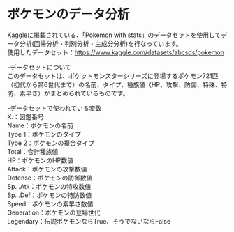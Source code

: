 # ポケモンのデータ分析
Kaggleに掲載されている、「Pokemon with stats」のデータセットを使用してデータ分析(回帰分析・判別分析・主成分分析)を行なっています。<br>
使用したデータセット：https://www.kaggle.com/datasets/abcsds/pokemon<br>

-データセットについて<br>
このデータセットは、ポケットモンスターシリーズに登場するポケモン721匹（初代から第6世代まで）の名前、タイプ、種族値（HP、攻撃、防御、特殊、特防、素早さ）がまとめられているものです。<br>

-データセットで使われている変数<br>
X.：図鑑番号<br>
Name：ポケモンの名前<br>
Type 1：ポケモンのタイプ<br>
Type 2：ポケモンの複合タイプ<br>
Total：合計種族値<br>
HP：ポケモンのHP数値<br>
Attack：ポケモンの攻撃数値<br>
Defense：ポケモンの防御数値<br>
Sp. .Atk：ポケモンの特攻数値<br>
Sp. .Def：ポケモンの特防数値<br>
Speed：ポケモンの素早さ数値<br>
Generation：ポケモンの登場世代<br>
Legendary：伝説ポケモンならTrue、そうでないならFalse<br>


